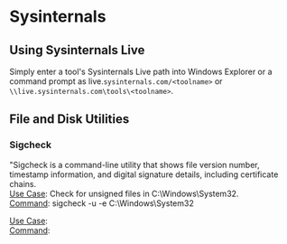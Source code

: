 # Sysinternals
## Using Sysinternals Live
Simply enter a tool's Sysinternals Live path into Windows Explorer or a command prompt as live.```sysinternals.com/<toolname>``` or ```\\live.sysinternals.com\tools\<toolname>```.

## File and Disk Utilities

### Sigcheck
"Sigcheck is a command-line utility that shows file version number, timestamp information, and digital signature details, including certificate chains.<br>
<u>Use Case</u>: Check for unsigned files in C:\Windows\System32.<br>
<u>Command</u>: sigcheck -u -e C:\Windows\System32<br>








<u>Use Case</u>: <br>
<u>Command</u>: <br>


